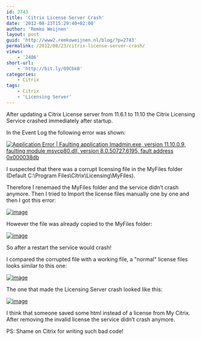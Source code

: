 ```yaml
---
id: 2743
title: 'Citrix License Server Crash'
date: '2012-08-23T15:29:40+02:00'
author: 'Remko Weijnen'
layout: post
guid: 'http://www2.remkoweijnen.nl/blog/?p=2743'
permalink: /2012/08/23/citrix-license-server-crash/
views:
    - '2486'
short-url:
    - 'http://bit.ly/O9CbkB'
categories:
    - Citrix
tags:
    - Citrix
    - 'Licensing Server'
---
```


After updating a Citrix License server from 11.6.1 to 11.10 the Citrix Licensing Service crashed immediately after startup.

In the Event Log the following error was shown:

[![Application Error | Faulting application lmadmin.exe, version 11.10.0.9, faulting module msvcp80.dll, version 8.0.50727.6195, fault address 0x000038db](http://192.168.40.25:8081/wp-content/uploads/2012/08/image_thumb12.png "Event ID 1000 | Category 100 | Citrix Licensing Service")](http://192.168.40.25:8081/wp-content/uploads/2012/08/image12.png)

I suspected that there was a corrupt licensing file in the MyFiles folder (Default C:\\Program Files\\Citrix\\Licensing\\MyFiles).

Therefore I renemaed the MyFiles folder and the service didn’t crash anymore. Then I tried to Import the license files manually one by one and then I got this error:

[![image](http://192.168.40.25:8081/wp-content/uploads/2012/08/image_thumb13.png "image")](http://192.168.40.25:8081/wp-content/uploads/2012/08/image13.png)

However the file was already copied to the MyFiles folder:

[![image](http://192.168.40.25:8081/wp-content/uploads/2012/08/image_thumb14.png "image")](http://192.168.40.25:8081/wp-content/uploads/2012/08/image14.png)

So after a restart the service would crash!

I compared the corrupted file with a working file, a "normal" license files looks similar to this one:

[![image](http://192.168.40.25:8081/wp-content/uploads/2012/08/image_thumb15.png "image")](http://192.168.40.25:8081/wp-content/uploads/2012/08/image15.png)

The one that made the Licensing Server crash looked like this:

[![image](http://192.168.40.25:8081/wp-content/uploads/2012/08/image_thumb16.png "image")](http://192.168.40.25:8081/wp-content/uploads/2012/08/image16.png)

I think that someone saved some html instead of a license from My Citrix. After removing the invalid license the service didn’t crash anymore.

PS: Shame on Citrix for writing such bad code!